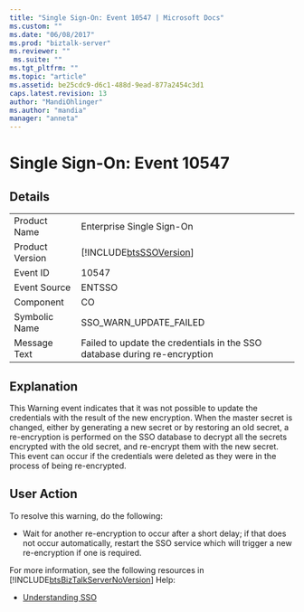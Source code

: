 ```yaml
---
title: "Single Sign-On: Event 10547 | Microsoft Docs"
ms.custom: ""
ms.date: "06/08/2017"
ms.prod: "biztalk-server"
ms.reviewer: ""
 ms.suite: ""
ms.tgt_pltfrm: ""
ms.topic: "article"
ms.assetid: be25cdc9-d6c1-488d-9ead-877a2454c3d1
caps.latest.revision: 13
author: "MandiOhlinger"
ms.author: "mandia"
manager: "anneta"
---
```

# Single Sign-On: Event 10547
## Details  
  
|||  
|-|-|  
|Product Name|Enterprise Single Sign-On|  
|Product Version|[!INCLUDE[btsSSOVersion](../includes/btsssoversion-md.md)]|  
|Event ID|10547|  
|Event Source|ENTSSO|  
|Component|CO|  
|Symbolic Name|SSO_WARN_UPDATE_FAILED|  
|Message Text|Failed to update the credentials in the SSO database during re-encryption|  
  
## Explanation  
 This Warning event indicates that it was not possible to update the credentials with the result of the new encryption. When the master secret is changed, either by generating a new secret or by restoring an old secret, a re-encryption is performed on the SSO database to decrypt all the secrets encrypted with the old secret, and re-encrypt them with the new secret. This event can occur if the credentials were deleted as they were in the process of being re-encrypted.  
  
## User Action  
 To resolve this warning, do the following:  
  
-   Wait for another re-encryption to occur after a short delay; if that does not occur automatically, restart the SSO service which will trigger a new re-encryption if one is required.  
  
 For more information, see the following resources in [!INCLUDE[btsBizTalkServerNoVersion](../includes/btsbiztalkservernoversion-md.md)] Help:  
  
-   [Understanding SSO](../core/understanding-sso.md)